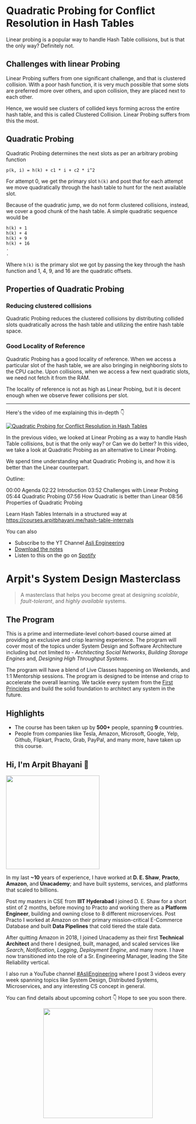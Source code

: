 Quadratic Probing for Conflict Resolution in Hash Tables
===


Linear probing is a popular way to handle Hash Table collisions, but is that the only way? Definitely not.

## Challenges with linear Probing

Linear Probing suffers from one significant challenge, and that is clustered collision. With a poor hash function, it is very much possible that some slots are preferred more over others, and upon collision, they are placed next to each other.

Hence, we would see clusters of collided keys forming across the entire hash table, and this is called Clustered Collision. Linear Probing suffers from this the most.

## Quadratic Probing

Quadratic Probing determines the next slots as per an arbitrary probing function

```
p(k, i) = h(k) + c1 * i + c2 * i^2
```

For attempt 0, we get the primary slot `h(k)` and post that for each attempt we move quadratically through the hash table to hunt for the next available slot.

Because of the quadratic jump, we do not form clustered collisions, instead, we cover a good chunk of the hash table. A simple quadratic sequence would be

```
h(k) + 1
h(k) + 4
h(k) + 9
h(k) + 16
.
.
```

Where `h(k)` is the primary slot we got by passing the key through the hash function and 1, 4, 9, and 16 are the quadratic offsets.

## Properties of Quadratic Probing

### Reducing clustered collisions

Quadratic Probing reduces the clustered collisions by distributing collided slots quadratically across the hash table and utilizing the entire hash table space.

### Good Locality of Reference

Quadratic Probing has a good locality of reference. When we access a particular slot of the hash table, we are also bringing in neighboring slots to the CPU cache. Upon collisions, when we access a few next quadratic slots, we need not fetch it from the RAM.

The locality of reference is not as high as Linear Probing, but it is decent enough when we observe fewer collisions per slot.
<hr />


<p>Here's the video of me explaining this in-depth 👇‍</p>

[![Quadratic Probing for Conflict Resolution in Hash Tables](https://i.ytimg.com/vi/F-8pWiJv8ik/mqdefault.jpg)](https://www.youtube.com/watch?v=F-8pWiJv8ik)

In the previous video, we looked at Linear Probing as a way to handle Hash Table collisions, but is that the only way? or Can we do better? In this video, we take a look at Quadratic Probing as an alternative to Linear Probing.

We spend time understanding what Quadratic Probing is, and how it is better than the Linear counterpart.

Outline:

00:00 Agenda
02:22 Introduction
03:52 Challenges with Linear Probing
05:44 Quadratic Probing
07:56 How Quadratic is better than Linear
08:56 Properties of Quadratic Probing

Learn Hash Tables Internals in a structured way at https://courses.arpitbhayani.me/hash-table-internals

You can also
 - Subscribe to the YT Channel [Asli Engineering](https://youtube.com/c/ArpitBhayani)
 - [Download the notes](https://drive.google.com/file/d/1UAB8YOoRQwygQwILlpTTR7Wfgns_tHke/view?usp=sharing)
 - Listen to this on the go on [Spotify](https://open.spotify.com/show/7qMoamm2iZQrsPVm6IQLoD)

# Arpit's System Design Masterclass

> A masterclass that helps you become great at designing _scalable_, _fault-tolerant_, and _highly available_ systems.

## The Program

This is a prime and intermediate-level cohort-based course aimed at providing an exclusive and crisp learning experience. The program will cover most of the topics under System Design and Software Architecture including but not limited to - _Architecting Social Networks_, _Building Storage Engines_ and, _Designing High Throughput Systems_.

The program will have a blend of Live Classes happening on Weekends, and 1:1 Mentorship sessions. The program is designed to be intense and crisp to accelerate the overall learning. We tackle every system from the [First Principles](https://en.wikipedia.org/wiki/First_principle) and build the solid foundation to architect any system in the future.


## Highlights

 - The course has been taken up by __500+__ people, spanning __9__ countries.
 - People from companies like Tesla, Amazon, Microsoft, Google, Yelp, Github, Flipkart, Practo, Grab, PayPal, and many more, have taken up this course.


## Hi, I'm Arpit Bhayani 👋

<img width="256px" src="https://arpitbhayani.me/static/img/arpit.jpg" />

In my last **~10** years of experience, I have worked at **D. E. Shaw**, **Practo**, **Amazon**, and **Unacademy**; and have built systems, services, and platforms that scaled to billions.

Post my masters in CSE from **IIIT Hyderabad** I joined D. E. Shaw for a short stint of 2 months, before moving to Practo and working there as a **Platform Engineer**, building and owning close to 8 different microservices. Post Practo I worked at Amazon on their primary mission-critical E-Commerce Database and built **Data Pipelines** that cold tiered the stale data.

After quitting Amazon in 2018, I joined Unacademy as their first **Technical Architect** and there I designed, built, managed, and scaled services like _Search_, _Notification_, _Logging_, _Deployment Engine_, and many more. I have now transitioned into the role of a Sr. Engineering Manager, leading the Site Reliability vertical.

I also run a YouTube channel [#AsliEngineering](https://www.youtube.com/c/ArpitBhayani) where I post 3 videos every week spanning topics like System Design, Distributed Systems, Microservices, and any interesting CS concept in general.

You can find details about upcoming cohort 👇‍ Hope to see you soon there.

<center>
<a target="_blank" href="https://arpitbhayani.me/masterclass">
<img src="https://user-images.githubusercontent.com/4745789/137859181-d4499cf4-ce65-4466-8b88-a078ece0f081.PNG" width="300px" />
</a>
</center>